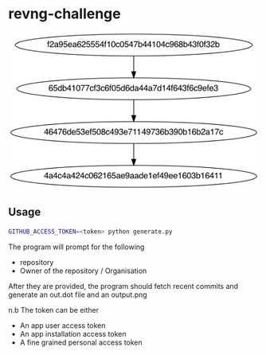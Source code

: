 # revng-challenge

![Example Image](docs/out.png)

## Usage

```sh
GITHUB_ACCESS_TOKEN=<token> python generate.py
```

The program will prompt for the following

- repository
- Owner of the repository / Organisation

After they are provided, the program should fetch recent commits and generate an out.dot file and an output.png

n.b The token can be either

- An app user access token
- An app installation access token
- A fine grained personal access token